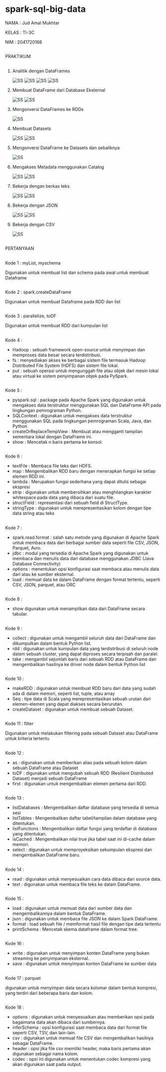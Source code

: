 # spark-sql-big-data
NAMA : Jud Amal Mukhtar 

KELAS : TI-3C

NIM : 2041720168
##

PRAKTIKUM
##
1. Analitik dengan DataFrames

    ![SS](img/01_1.png)
    ![SS](img/01_2.png)
    ![SS](img/01_3.png)
    ![SS](img/01_4.png)

2. Membuat DataFrame dari Database Eksternal

    ![SS](img/02_1.png)
    ![SS](img/02_2.png)

3. Mengonversi DataFrames ke RDDs

    ![SS](img/03.png)

4. Membuat Datasets

    ![SS](img/04_1.png)
    ![SS](img/04_2.png)

5. Mengonversi DataFrame ke Datasets dan sebaliknya

    ![SS](img/05.png)

6. Mengakses Metadata menggunakan Catalog

    ![SS](img/06_1.png)
    ![SS](img/06_2.png)

7. Bekerja dengan berkas teks

    ![SS](img/07_1.png)
    ![SS](img/07_2.png)

8. Bekerja dengan JSON

    ![SS](img/08_1.png)
    ![SS](img/08_2.png)

9. Bekerja dengan CSV

    ![SS](img/09.png)
##

PERTANYAAN
##

Kode 1 : myList, myschema 

Digunakan untuk membuat list dan schema pada awal untuk membuat Dataframe
##

Kode 2 : spark.createDataFrame

Digunakan untuk membuat Dataframe pada RDD dan list
##

Kode 3 : parallelize, toDF

Digunakan untuk membuat RDD dari kumpulan list
##

Kode 4 :
- Hadoop : sebuah framework open-source untuk menyimpan dan memproses data besar secara terdistribusi.
- fs : menyediakan akses ke berbagai sistem file termasuk Hadoop Distributed File System (HDFS) dan sistem file lokal.
- put : sebuah operasi untuk mengunggah file atau objek dari mesin lokal atau virtual ke sistem penyimpanan objek pada PySpark.
##

Kode 5 : 
- pyspark.sql : package pada Apache Spark yang digunakan untuk mengakses data terstruktur menggunakan SQL dan DataFrame API pada lingkungan pemrograman Python.
- SQLContext : digunakan untuk mengakses data terstruktur menggunakan SQL pada lingkungan pemrograman Scala, Java, dan Python.
- createOrReplaceTempView : Membuat atau mengganti tampilan sementara lokal dengan DataFrame ini.
- show : Mencetak n baris pertama ke konsol.
##

Kode 6 : 
- textFile : Membaca file teks dari HDFS.
- map : Mengembalikan RDD baru dengan menerapkan fungsi ke setiap elemen RDD ini.
- lambda : Merupakan fungsi sederhana yang dapat ditulis sebagai ekspresi
- strip : digunakan untuk membersihkan atau menghilangkan karakter whitespace pada data yang dibaca dari suatu file.
- structField : representasi dari sebuah field di StructType.
- stringType : digunakan untuk merepresentasikan kolom dengan tipe data string atau teks
##

Kode 7 : 
- spark.read.format : salah satu metode yang digunakan di Apache Spark untuk membaca data dari berbagai sumber data seperti file CSV, JSON, Parquet, Avro.
- jdbc : modul yang tersedia di Apache Spark yang digunakan untuk membaca dan menulis data dari database menggunakan JDBC (Java Database Connectivity)
- options : menentukan opsi konfigurasi saat membaca atau menulis data dari atau ke sumber eksternal.
- load : memuat data ke dalam DataFrame dengan format tertentu, seperti CSV, JSON, parquet, atau ORC
##

Kode 8 : 
- show digunakan untuk menampilkan data dari DataFrame secara tabular.
##

Kode 9 : 
- collect : digunakan untuk mengambil seluruh data dari DataFrame dan dikumpulkan dalam bentuk Python list.
- rdd : digunakan untuk kumpulan data yang terdistribusi di seluruh node dalam sebuah cluster, yang dapat diproses secara terpisah dan paralel.
- take : mengambil sejumlah baris dari sebuah RDD atau DataFrame dan mengembalikan hasilnya ke driver node dalam bentuk Python list
##

Kode 10 : 
- makeRDD : digunakan untuk membuat RDD baru dari data yang sudah ada di dalam memori, seperti list, tuple, atau array
- Seq : tipe data di Scala yang merepresentasikan sebuah urutan dari elemen-elemen yang dapat diakses secara berurutan.
- createDataset : digunakan untuk membuat sebuah Dataset.
##

Kode 11 : filter

Digunakan untuk melakukan filtering pada sebuah Dataset atau DataFrame untuk kriteria tertentu
##

Kode 12 : 
- as : digunakan untuk memberikan alias pada sebuah kolom dalam sebuah DataFrame atau Dataset
- toDF : digunakan untuk mengubah sebuah RDD (Resilient Distributed Dataset) menjadi sebuah DataFrame
- first : digunakan untuk mengembalikan elemen pertama dari RDD.
##

Kode 13 : 
- listDatabases : Mengembalikan daftar database yang tersedia di semua sesi
- listTables : Mengembalikan daftar tabel/tampilan dalam database yang ditentukan.
- listFunctions : Mengembalikan daftar fungsi yang terdaftar di database yang ditentukan.
- isCached : Mengembalikan nilai true jika tabel saat ini di-cache dalam memori.
- select : digunakan untuk memproyeksikan sekumpulan ekspresi dan mengembalikan DataFrame baru.
##

Kode 14 : 
- read : digunakan untuk menyesuaikan cara data dibaca dari source data.
- text : digunakan untuk membaca file teks ke dalam DataFrame.
##

Kode 15 : 
- load : digunakan untuk memuat data dari sumber data dan mengembalikannya dalam bentuk DataFrame.
- json : digunakan untuk membaca file JSON ke dalam Spark DataFrame.
- format : load sebuah file / memformat hasil file dengan tipe data tertentu
- printSchema : Mencetak skema dataframe dalam format tree.
##

Kode 16 : 
- write : digunakan untuk menyimpan konten DataFrame yang bukan streaming ke penyimpanan eksternal.
- save : digunakan untuk menyimpan konten DataFrame ke sumber data
##

Kode 17 : parquet

digunakan untuk menyimpan data secara kolomar dalam bentuk kompresi, yang terdiri dari beberapa baris dan kolom. 
##

Kode 18 : 
- options : digunakan untuk menyesuaikan atau memberikan opsi pada bagaimana data akan dibaca dari sumbernya.
- inferSchema : opsi konfigurasi saat membaca data dari format file seperti CSV, TSV, dan lain-lain.
- csv : digunakan untuk memuat file CSV dan mengembalikan hasilnya sebagai DataFrame.
- header : opsi jika file csv memiliki header, maka baris pertama akan digunakan sebagai nama kolom.
- codec : opsi ini digunakan untuk menentukan codec kompresi yang akan digunakan saat pada output.
